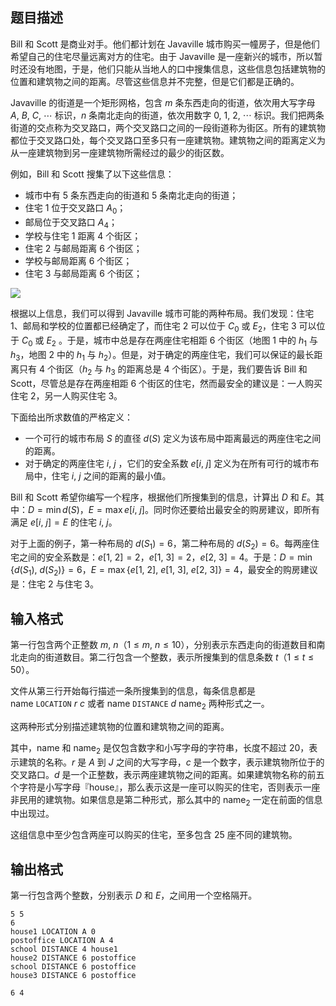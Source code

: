 ## 题目描述

Bill 和 Scott 是商业对手。他们都计划在 Javaville 城市购买一幢房子，但是他们希望自己的住宅尽量远离对方的住宅。由于 Javaville 是一座新兴的城市，所以暂时还没有地图，于是，他们只能从当地人的口中搜集信息，这些信息包括建筑物的位置和建筑物之间的距离。尽管这些信息并不完整，但是它们都是正确的。

Javaville 的街道是一个矩形网格，包含 $m$ 条东西走向的街道，依次用大写字母 $A,\ B,\ C,\ \cdots$ 标识，$n$ 条南北走向的街道，依次用数字 $0,\ 1,\ 2,\ \cdots$ 标识。我们把两条街道的交点称为交叉路口，两个交叉路口之间的一段街道称为街区。所有的建筑物都位于交叉路口处，每个交叉路口至多只有一座建筑物。建筑物之间的距离定义为从一座建筑物到另一座建筑物所需经过的最少的街区数。

例如，Bill 和 Scott 搜集了以下这些信息：

- 城市中有 $5$ 条东西走向的街道和 $5$ 条南北走向的街道；
- 住宅 $1$ 位于交叉路口 $A_0$；
- 邮局位于交叉路口 $A_4$；
- 学校与住宅 $1$ 距离 $4$ 个街区；
- 住宅 $2$ 与邮局距离 $6$ 个街区；
- 学校与邮局距离 $6$ 个街区；
- 住宅 $3$ 与邮局距离 $6$ 个街区；

![](file://pic1.jpg)

根据以上信息，我们可以得到 Javaville 城市可能的两种布局。我们发现：住宅 $1$、邮局和学校的位置都已经确定了，而住宅 $2$ 可以位于 $C_0$ 或 $E_2$，住宅 $3$ 可以位于 $C_0$ 或 $E_2$ 。于是，城市中总是存在两座住宅相距 $6$ 个街区（地图 1 中的 $h_1$ 与 $h_3$，地图 2 中的 $h_1$ 与 $h_2$）。但是，对于确定的两座住宅，我们可以保证的最长距离只有 $4$ 个街区（$h_2$ 与 $h_3$ 的距离总是 $4$ 个街区）。于是，我们要告诉 Bill 和 Scott，尽管总是存在两座相距 $6$ 个街区的住宅，然而最安全的建议是：一人购买住宅 $2$，另一人购买住宅 $3$。

下面给出所求数值的严格定义：

- 一个可行的城市布局 $S$ 的直径 $d(S)$ 定义为该布局中距离最远的两座住宅之间的距离。
- 对于确定的两座住宅 $i,\ j$ ，它们的安全系数 $e[i,\ j]$ 定义为在所有可行的城市布局中，住宅 $i,\ j$ 之间的距离的最小值。

Bill 和 Scott 希望你编写一个程序，根据他们所搜集到的信息，计算出 $D$ 和 $E$。其中：$D=\min{d(S)}$，$E=\max{e[i,\ j]}$。同时你还要给出最安全的购房建议，即所有满足 $e[i,\ j]=E$ 的住宅 $i,\ j$。

对于上面的例子，第一种布局的 $d(S_1)=6$，第二种布局的 $d(S_2)=6$。每两座住宅之间的安全系数是：$e[1,\ 2]=2$，$e[1,\ 3]=2$，$e[2,\ 3]=4$。于是：$D=\min\{d(S_1),\ d(S_2)\}=6$，$E=\max\{e[1,\ 2],\ e[1,\ 3],\ e[2,\ 3]\}=4$，最安全的购房建议是：住宅 $2$ 与住宅 $3$。

## 输入格式

第一行包含两个正整数 $m,\ n$（$1\leq m,\ n\leq 10$），分别表示东西走向的街道数目和南北走向的街道数目。第二行包含一个整数，表示所搜集到的信息条数 $t$（$1\leq t\leq 50$）。

文件从第三行开始每行描述一条所搜集到的信息，每条信息都是 $\text{name}\ \texttt{LOCATION}\ r\ c$ 或者 $\text{name}\ \texttt{DISTANCE}\ d\ \text{name}_2$ 两种形式之一。

这两种形式分别描述建筑物的位置和建筑物之间的距离。

其中，$\text{name}$ 和 $\text{name}_2$ 是仅包含数字和小写字母的字符串，长度不超过 $20$，表示建筑的名称。$r$ 是 $A$ 到 $J$ 之间的大写字母，$c$ 是一个数字，表示建筑物所位于的交叉路口。$d$ 是一个正整数，表示两座建筑物之间的距离。如果建筑物名称的前五个字符是小写字母『house』，那么表示这是一座可以购买的住宅，否则表示一座非民用的建筑物。如果信息是第二种形式，那么其中的 $\text{name}_2$ 一定在前面的信息中出现过。

这组信息中至少包含两座可以购买的住宅，至多包含 $25$ 座不同的建筑物。

## 输出格式

第一行包含两个整数，分别表示 $D$ 和 $E$，之间用一个空格隔开。

```input1
5 5
6
house1 LOCATION A 0
postoffice LOCATION A 4
school DISTANCE 4 house1
house2 DISTANCE 6 postoffice
school DISTANCE 6 postoffice
house3 DISTANCE 6 postoffice
```

```output1
6 4
```